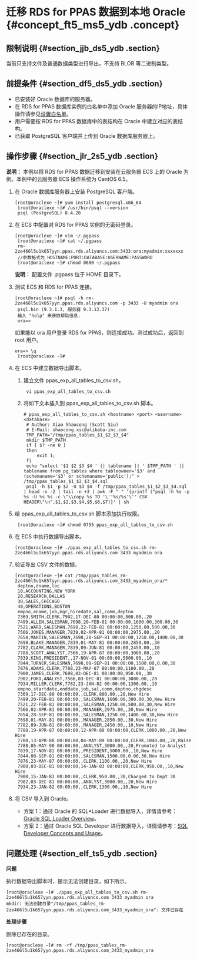 # 迁移 RDS for PPAS 数据到本地 Oracle {#concept_ft5_ms5_ydb .concept}

## 限制说明 {#section_jjb_ds5_ydb .section}

当前只支持文件及普通数据类型进行导出，不支持 BLOB 等二进制类型。

## 前提条件 {#section_df5_ds5_ydb .section}

-   已安装好 Oracle 数据库的服务器。
-   在 RDS for PPAS 数据库实例的白名单中添加 Oracle 服务器的IP地址，具体操作请参见[设置白名单](../cn.zh-CN/快速入门PPAS版/初始化配置/设置白名单.md#)。
-   用户需要按 RDS for PPAS 数据库中的表结构在 Oracle 中建立对应的表结构。
-   已获取 PostgreSQL 客户端并上传到 Oracle 数据库服务器上。

## 操作步骤 {#section_jlr_2s5_ydb .section}

**说明：** 本例以将 RDS for PPAS 数据迁移到安装在云服务器 ECS 上的 Oracle 为例。本例中的云服务器 ECS 操作系统为 CentOS 6.5。

1.  在 Oracle 数据库服务器上安装 PostgreSQL 客户端。

    ```
    [root@oraclexe ~]# yum install postgresql.x86_64
     [root@oraclexe ~]# /usr/bin/psql --version
     psql (PostgreSQL) 8.4.20
    ```

2.  在 ECS 中配置对 RDS for PPAS 实例的无密码登录。

    ```
    [root@oraclexe ~]# vim ~/.pgpass
     [root@oraclexe ~]# cat ~/.pgpass 
     rm-2ze466l5u1k657yyn.ppas.rds.aliyuncs.com:3433:ora:myadmin:xxxxxxx
     //参数格式为 HOSTNAME:PORT:DATABASE:USERNAME:PASSWORD
     [root@oraclexe ~]# chmod 0600 ~/.pgpass
    ```

    **说明：** 配置文件 .pgpass 位于 HOME 目录下。

3.  测试 ECS 和 RDS for PPAS 连接。

    ```
    [root@oraclexe ~]# psql -h rm-2ze466l5u1k657yyn.ppas.rds.aliyuncs.com -p 3433 -U myadmin ora
     psql.bin (9.3.1.3, 服务器 9.3.13.37)
     输入 "help" 来获取帮助信息.
     ora=>
    ```

    如果能以 ora 用户登录 RDS for PPAS，则连接成功。测试成功后，返回到 root 用户。

    ```
    ora=> \q
     [root@oraclexe ~]#
    ```

4.  在 ECS 中建立数据导出脚本。
    1.  建立文件 ppas\_exp\_all\_tables\_to\_csv.sh。

        ```
         vi ppas_exp_all_tables_to_csv.sh
        ```

    2.  将如下文本插入到 ppas\_exp\_all\_tables\_to\_csv.sh 脚本。

        ```
        # ppas_exp_all_tables_to_csv.sh <hostname> <port> <username> <database>
         # Author: Xiao Shaocong (Scott Siu)
         # E-Mail: shaocong.xsc@alibaba-inc.com
         TMP_PATH="/tmp/ppas_tables_$1_$2_$3_$4"
         mkdir $TMP_PATH
         if [ $? -ne 0 ]
         then
             exit 1;
         fi
         echo "select '$1 $2 $3 $4 ' || tablename || ' $TMP_PATH ' || tablename from pg_tables where tableowner='$3' and (schemaname='$3' or schemaname='public');" > /tmp/ppas_tables_$1_$2_$3_$4.sql
         psql -h $1 -p $2 -U $3 $4 -f /tmp/ppas_tables_$1_$2_$3_$4.sql | head -n -2 | tail -n +3 | awk -F " " '{printf ("psql -h %s -p %s -U %s %s -c \"\\copy %s TO '\''%s/%s'\'' CSV HEADER\"\n",$1,$2,$3,$4,$5,$6,$7)}' | sh
        ```

5.  给 ppas\_exp\_all\_tables\_to\_csv.sh 脚本添加执行权限。

    ```
     [root@oraclexe ~]# chmod 0755 ppas_exp_all_tables_to_csv.sh
    ```

6.  在 ECS 中执行数据导出脚本。

    ```
    [root@oraclexe ~]# ./ppas_exp_all_tables_to_csv.sh rm-2ze466l5u1k657yyn.ppas.rds.aliyuncs.com 3433 myadmin ora
    ```

7.  验证导出 CSV 文件的数据。

    ```
    [root@oraclexe ~]# cat /tmp/ppas_tables_rm-2ze466l5u1k657yyn.ppas.rds.aliyuncs.com_3433_myadmin_ora/*
     deptno,dname,loc
     10,ACCOUNTING,NEW YORK
     20,RESEARCH,DALLAS
     30,SALES,CHICAGO
     40,OPERATIONS,BOSTON
     empno,ename,job,mgr,hiredate,sal,comm,deptno
     7369,SMITH,CLERK,7902,17-DEC-80 00:00:00,800.00,,20
     7499,ALLEN,SALESMAN,7698,20-FEB-81 00:00:00,1600.00,300.00,30
     7521,WARD,SALESMAN,7698,22-FEB-81 00:00:00,1250.00,500.00,30
     7566,JONES,MANAGER,7839,02-APR-81 00:00:00,2975.00,,20
     7654,MARTIN,SALESMAN,7698,28-SEP-81 00:00:00,1250.00,1400.00,30
     7698,BLAKE,MANAGER,7839,01-MAY-81 00:00:00,2850.00,,30
     7782,CLARK,MANAGER,7839,09-JUN-81 00:00:00,2450.00,,10
     7788,SCOTT,ANALYST,7566,19-APR-87 00:00:00,3000.00,,20
     7839,KING,PRESIDENT,,17-NOV-81 00:00:00,5000.00,,10
     7844,TURNER,SALESMAN,7698,08-SEP-81 00:00:00,1500.00,0.00,30
     7876,ADAMS,CLERK,7788,23-MAY-87 00:00:00,1100.00,,20
     7900,JAMES,CLERK,7698,03-DEC-81 00:00:00,950.00,,30
     7902,FORD,ANALYST,7566,03-DEC-81 00:00:00,3000.00,,20
     7934,MILLER,CLERK,7782,23-JAN-82 00:00:00,1300.00,,10
     empno,startdate,enddate,job,sal,comm,deptno,chgdesc
     7369,17-DEC-80 00:00:00,,CLERK,800.00,,20,New Hire
     7499,20-FEB-81 00:00:00,,SALESMAN,1600.00,300.00,30,New Hire
     7521,22-FEB-81 00:00:00,,SALESMAN,1250.00,500.00,30,New Hire
     7566,02-APR-81 00:00:00,,MANAGER,2975.00,,20,New Hire
     7654,28-SEP-81 00:00:00,,SALESMAN,1250.00,1400.00,30,New Hire
     7698,01-MAY-81 00:00:00,,MANAGER,2850.00,,30,New Hire
     7782,09-JUN-81 00:00:00,,MANAGER,2450.00,,10,New Hire
     7788,19-APR-87 00:00:00,12-APR-88 00:00:00,CLERK,1000.00,,20,New Hire
     7788,13-APR-88 00:00:00,04-MAY-89 00:00:00,CLERK,1040.00,,20,Raise
     7788,05-MAY-90 00:00:00,,ANALYST,3000.00,,20,Promoted to Analyst
     7839,17-NOV-81 00:00:00,,PRESIDENT,5000.00,,10,New Hire
     7844,08-SEP-81 00:00:00,,SALESMAN,1500.00,0.00,30,New Hire
     7876,23-MAY-87 00:00:00,,CLERK,1100.00,,20,New Hire
     7900,03-DEC-81 00:00:00,14-JAN-83 00:00:00,CLERK,950.00,,10,New Hire
     7900,15-JAN-83 00:00:00,,CLERK,950.00,,30,Changed to Dept 30
     7902,03-DEC-81 00:00:00,,ANALYST,3000.00,,20,New Hire
     7934,23-JAN-82 00:00:00,,CLERK,1300.00,,10,New Hire
    ```

8.  将 CSV 导入到 Oracle。
    -   方案 1：通过 Oracle 的 SQL\*Loader 进行数据导入，详情请参考：[Oracle SQL Loader Overview](http://www.oracle.com/technetwork/database/enterprise-edition/sql-loader-overview-095816.html)。
    -   方案 2：通过 Oracle SQL Developer 进行数据导入，详情请参考：[SQL Developer Concepts and Usage](https://docs.oracle.com/cd/E35137_01/appdev.32/e35117/intro.htm)。

## 问题处理 {#section_elf_ts5_ydb .section}

**问题**

执行数据导出脚本时，提示无法创建目录，如下所示。

```
[root@oraclexe ~]# ./ppas_exp_all_tables_to_csv.sh rm-2ze466l5u1k657yyn.ppas.rds.aliyuncs.com 3433 myadmin ora
mkdir: 无法创建目录"/tmp/ppas_tables_rm-2ze466l5u1k657yyn.ppas.rds.aliyuncs.com_3433_myadmin_ora": 文件已存在
```

**处理步骤**

删除已存在的目录。

```
[root@oraclexe ~]# rm -rf /tmp/ppas_tables_rm-2ze466l5u1k657yyn.ppas.rds.aliyuncs.com_3433_myadmin_ora
```

